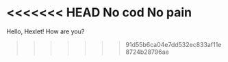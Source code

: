 <<<<<<< HEAD
No cod No pain
=======
Hello, Hexlet! How are you?
>>>>>>> 91d55b6ca04e7dd532ec833af11e8724b28796ae
